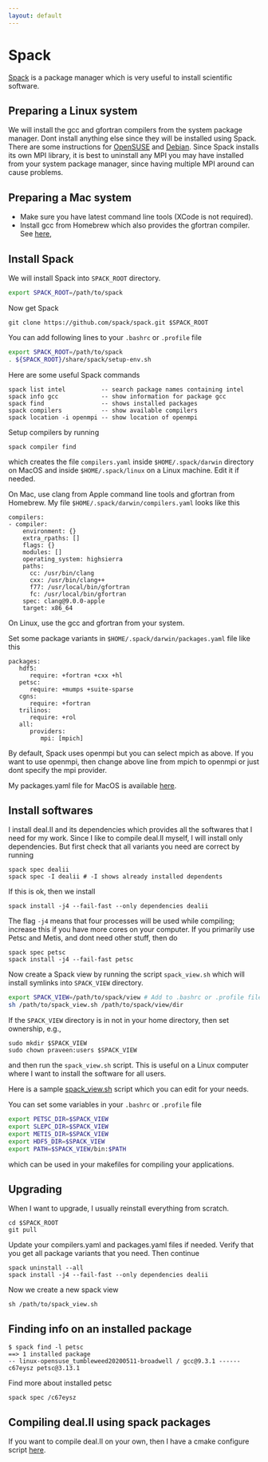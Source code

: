 ```yaml
---
layout: default
---
```


# Spack

[Spack](https://spack.readthedocs.io) is a package manager which is very useful to install scientific software.

## Preparing a Linux system

We will install the gcc and gfortran compilers from the system package manager.  Dont install anything else since they will be installed using Spack. There are some instructions for [OpenSUSE](comp/suse.html) and [Debian](comp/debian.html). Since Spack installs its own MPI library, it is best to uninstall any MPI you may have installed from your system package manager, since having multiple MPI around can cause problems.

## Preparing a Mac system

* Make sure you have latest command line tools (XCode is not required).
* Install gcc from Homebrew which also provides the gfortran compiler. See [here](comp/brew.html),

## Install Spack

We will install Spack into `SPACK_ROOT` directory.

```bash
export SPACK_ROOT=/path/to/spack
```

Now get Spack

```shell
git clone https://github.com/spack/spack.git $SPACK_ROOT
```

You can add following lines to your `.bashrc` or `.profile` file

```bash
export SPACK_ROOT=/path/to/spack
. ${SPACK_ROOT}/share/spack/setup-env.sh
```

Here are some useful Spack commands

```text
spack list intel          -- search package names containing intel
spack info gcc            -- show information for package gcc
spack find                -- shows installed packages
spack compilers           -- show available compilers
spack location -i openmpi -- show location of openmpi
```

Setup compilers by running

```shell
spack compiler find
```

which creates the file `compilers.yaml` inside `$HOME/.spack/darwin` directory on MacOS and inside `$HOME/.spack/linux` on a Linux machine. Edit it if needed.

On Mac, use clang from Apple command line tools and gfortran from Homebrew. My file `$HOME/.spack/darwin/compilers.yaml` looks like this

```text
compilers:
- compiler:
    environment: {}
    extra_rpaths: []
    flags: {}
    modules: []
    operating_system: highsierra
    paths:
      cc: /usr/bin/clang
      cxx: /usr/bin/clang++
      f77: /usr/local/bin/gfortran
      fc: /usr/local/bin/gfortran
    spec: clang@9.0.0-apple
    target: x86_64
```

On Linux, use the gcc and gfortran from your system.


Set some package variants in `$HOME/.spack/darwin/packages.yaml` file like this

```text
packages:
   hdf5:
      require: +fortran +cxx +hl
   petsc:
      require: +mumps +suite-sparse
   cgns:
      require: +fortran
   trilinos:
      require: +rol
   all:
      providers:
         mpi: [mpich]
```

By default, Spack uses openmpi but you can select mpich as above. If you want to use openmpi, then change above line from mpich to openmpi or just dont specify the mpi provider.

My packages.yaml file for MacOS is available [here](https://raw.githubusercontent.com/cpraveen/cfdlab/master/configs/spack_packages.yaml).

## Install softwares

I install deal.II and its dependencies which provides all the softwares that I need for my work. Since I like to compile deal.II myself, I will install only dependencies. But first check that all variants you need are correct by running

```shell
spack spec dealii
spack spec -I dealii # -I shows already installed dependents
```

If this is ok, then we install

```shell
spack install -j4 --fail-fast --only dependencies dealii
```

The flag `-j4` means that four processes will be used while compiling; increase this if you have more cores on your computer. If you primarily use Petsc and Metis, and dont need other stuff, then do

```shell
spack spec petsc
spack install -j4 --fail-fast petsc
```

Now create a Spack view by running the script `spack_view.sh` which will install symlinks into `SPACK_VIEW` directory.

```bash
export SPACK_VIEW=/path/to/spack/view # Add to .bashrc or .profile file
sh /path/to/spack_view.sh /path/to/spack/view/dir
```

If the `SPACK_VIEW` directory is in not in your home directory, then set ownership, e.g.,

```shell
sudo mkdir $SPACK_VIEW
sudo chown praveen:users $SPACK_VIEW
```

and then run the `spack_view.sh` script. This is useful on a Linux computer where I want to install the software for all users.

Here is a sample [spack_view.sh](https://raw.githubusercontent.com/cpraveen/cfdlab/master/bin/spack_view.sh) script which you can edit for your needs.

You can set some variables in your `.bashrc` or `.profile` file

```bash
export PETSC_DIR=$SPACK_VIEW
export SLEPC_DIR=$SPACK_VIEW
export METIS_DIR=$SPACK_VIEW
export HDF5_DIR=$SPACK_VIEW
export PATH=$SPACK_VIEW/bin:$PATH
```

which can be used in your makefiles for compiling your applications.

## Upgrading

When I want to upgrade, I usually reinstall everything from scratch.

```shell
cd $SPACK_ROOT
git pull
```

Update your compilers.yaml and packages.yaml files if needed. Verify that you get all package variants that you need. Then continue

```shell
spack uninstall --all
spack install -j4 --fail-fast --only dependencies dealii
```

Now we create a new spack view

```shell
sh /path/to/spack_view.sh
```

## Finding info on an installed package

```shell
$ spack find -l petsc
==> 1 installed package
-- linux-opensuse_tumbleweed20200511-broadwell / gcc@9.3.1 ------
c67eysz petsc@3.13.1
```

Find more about installed petsc

```shell
spack spec /c67eysz
```
## Compiling deal.II using spack packages

If you want to compile deal.II on your own, then I have a cmake configure script [here](https://raw.githubusercontent.com/cpraveen/cfdlab/master/bin/dealii_spack.sh).
